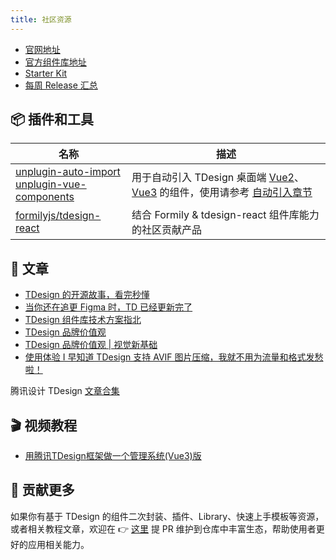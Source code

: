 ```yaml
---
title: 社区资源
---
```


- [官网地址](https://tdesign.tencent.com/)
- [官方组件库地址](https://github.com/Tencent/tdesign#%E4%BB%93%E5%BA%93)
- [Starter Kit](https://github.com/Tencent/tdesign#%E8%A7%A3%E5%86%B3%E6%96%B9%E6%A1%88%E5%8F%8A%E5%91%A8%E8%BE%B9)
- [每周 Release 汇总](https://github.com/Tencent/tdesign/releases)

## 📦 插件和工具

名称 | 描述
--|--
[unplugin-auto-import](https://github.com/antfu/unplugin-auto-import) <br> [unplugin-vue-components](https://github.com/antfu/unplugin-vue-components) | 用于自动引入 TDesign 桌面端 [Vue2](https://github.com/Tencent/tdesign-vue)、[Vue3](https://github.com/Tencent/tdesign-vue-next) 的组件，使用请参考 [自动引入章节](https://tdesign.tencent.com/vue/getting-started#%E8%87%AA%E5%8A%A8%E5%BC%95%E5%85%A5)
[formilyjs/tdesign-react](https://github.com/formilyjs/tdesign-react) | 结合 Formily & tdesign-react 组件库能力的社区贡献产品

## 📄 文章

- [TDesign 的开源故事，看完秒懂](https://mp.weixin.qq.com/s?__biz=Mzg3MjYwODA1OA==&mid=2247509185&idx=1&sn=c7c8042d25be79e4c19c84d9eeceb921)
- [当你还在追更 Figma 时，TD 已经更新完了](https://mp.weixin.qq.com/s?__biz=Mzg3MjYwODA1OA==&mid=2247509820&idx=1&sn=f874bc3749026a3e3e0eee2e0c006eb9)
- [TDesign 组件库技术方案指北](https://mp.weixin.qq.com/s?__biz=Mzg3MjYwODA1OA==&mid=2247515208&idx=1&sn=166d4a5313cadbb80d2a401edf46b455)
- [TDesign 品牌价值观](https://mp.weixin.qq.com/s?__biz=Mzg3MjYwODA1OA==&mid=2247517235&idx=1&sn=5be239135a325b3cc06073edb7691499)
- [TDesign 品牌价值观 | 视觉新基础](https://mp.weixin.qq.com/s?__biz=Mzg3MjYwODA1OA==&mid=2247523337&idx=1&sn=388dfff5cb632c8fef15defbe748019c)
- [使用体验 I 早知道 TDesign 支持 AVIF 图片压缩，我就不用为流量和格式发愁啦！](https://mp.weixin.qq.com/s?__biz=Mzg3MjYwODA1OA==&mid=2247558454&idx=1&sn=60f90b93dc6a8d7975b68471c973987f)

腾讯设计 TDesign [文章合集](https://mp.weixin.qq.com/mp/appmsgalbum?__biz=Mzg3MjYwODA1OA==&action=getalbum&album_id=2416359157676523521)

## 🎬 视频教程

- [用腾讯TDesign框架做一个管理系统(Vue3)版](https://www.bilibili.com/video/BV1MZ4y1Q7zu?spm_id_from=333.999.0.0&vd_source=94df280d25d542fbcfaf851754a254de)

## 🎈 贡献更多

如果你有基于 TDesign 的组件二次封装、插件、Library、快速上手模板等资源，或者相关教程文章，欢迎在 👉 [这里](https://github.com/Tencent/tdesign/blob/main/docs/awesome.md) 提 PR 维护到仓库中丰富生态，帮助使用者更好的应用相关能力。